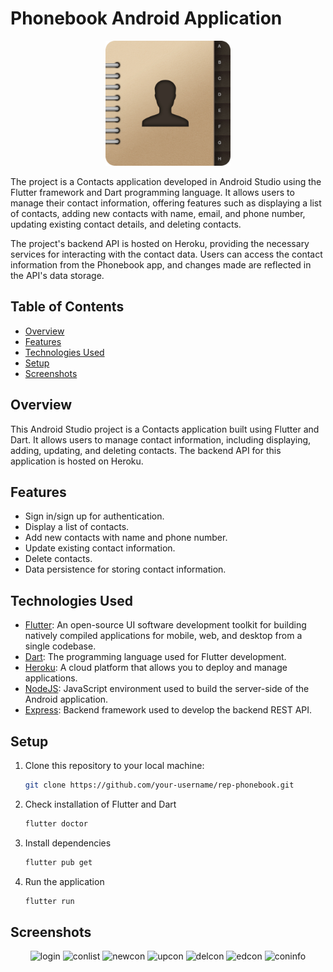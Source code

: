 # Phonebook Android Application

<p align="center">
   <img width="200" alt="portfolio_view" src="https://github.com/jannclaude/rep-phonebook/blob/master/images/phonepage_icon.png">
</p>

The project is a Contacts application developed in Android Studio using the Flutter framework and Dart programming language. It allows users to manage their contact information, offering features such as displaying a list of contacts, adding new contacts with name, email, and phone number, updating existing contact details, and deleting contacts.

The project's backend API is hosted on Heroku, providing the necessary services for interacting with the contact data. Users can access the contact information from the Phonebook app, and changes made are reflected in the API's data storage.


## Table of Contents

- [Overview](#overview)
- [Features](#features)
- [Technologies Used](#technologies-used)
- [Setup](#setup)
- [Screenshots](#screenshots)

## Overview

This Android Studio project is a Contacts application built using Flutter and Dart. It allows users to manage contact information, including displaying, adding, updating, and deleting contacts. The backend API for this application is hosted on Heroku.

## Features

- Sign in/sign up for authentication.
- Display a list of contacts.
- Add new contacts with name and phone number.
- Update existing contact information.
- Delete contacts.
- Data persistence for storing contact information.

## Technologies Used

- [Flutter](https://flutter.dev/): An open-source UI software development toolkit for building natively compiled applications for mobile, web, and desktop from a single codebase.
- [Dart](https://dart.dev/): The programming language used for Flutter development.
- [Heroku](https://www.heroku.com/): A cloud platform that allows you to deploy and manage applications.
- [NodeJS](https://nodejs.org/): JavaScript environment used to build the server-side of the Android application.
- [Express](https://expressjs.com/): Backend framework used to develop the backend REST API.

## Setup

1. Clone this repository to your local machine:

   ```bash
   git clone https://github.com/your-username/rep-phonebook.git

2. Check installation of Flutter and Dart
   ```bash
   flutter doctor

3. Install dependencies
   ```bash
   flutter pub get

4. Run the application
   ```bash
   flutter run

## Screenshots
<div class = "screen" align="center" >
<img width="200" alt="login" src="https://github.com/jannclaude/rep-phonebook/blob/master/images/screenshots/login.jpg">
<img width="200" alt="conlist" src="https://github.com/jannclaude/rep-phonebook/blob/master/images/screenshots/contactlist.jpg">
<img width="200" alt="newcon" src="https://github.com/jannclaude/rep-phonebook/blob/master/images/screenshots/newcontact.jpg">
<img width="200" alt="upcon" src="https://github.com/jannclaude/rep-phonebook/blob/master/images/screenshots/updatecontact.jpg">
<img width="200" alt="delcon" src="https://github.com/jannclaude/rep-phonebook/blob/master/images/screenshots/deletecontact.jpg">
<img width="200" alt="edcon" src="https://github.com/jannclaude/rep-phonebook/blob/master/images/screenshots/editcontact.jpg">
<img width="200" alt="coninfo" src="https://github.com/jannclaude/rep-phonebook/blob/master/images/screenshots/contactinfo.jpg">
</div>
